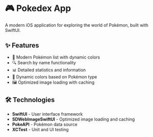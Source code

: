 # 🎮 Pokedex App

A modern iOS application for exploring the world of Pokémon, built with SwiftUI.

## ✨ Features

- 📱 Modern Pokémon list with dynamic colors
- 🔍 Search by name functionality
- 📊 Detailed statistics and information
- 🎨 Dynamic colors based on Pokémon type
- 🖼️ Optimized image loading with caching

## 🛠️ Technologies

- **SwiftUI** - User interface framework
- **SDWebImageSwiftUI** - Optimized image loading and caching
- **PokeAPI** - Pokémon data source
- **XCTest** - Unit and UI testing
